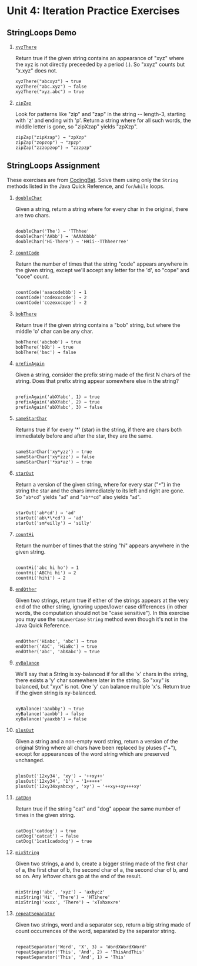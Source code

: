# Unit 4: Iteration Practice Exercises

## StringLoops Demo

1. [`xyzThere`](https://codingbat.com/prob/p136594)

   Return true if the given string contains an appearance of "xyz" where the xyz is not directly preceeded by a period (.). So "xxyz" counts but "x.xyz" does not.

   ```
   xyzThere("abcxyz") → true
   xyzThere("abc.xyz") → false
   xyzThere("xyz.abc") → true
   ```

1. [`zipZap`](https://codingbat.com/prob/p180759)

   Look for patterns like "zip" and "zap" in the string -- length-3, starting with 'z' and ending with 'p'. Return a string where for all such words, the middle letter is gone, so "zipXzap" yields "zpXzp".

   ```
   zipZap("zipXzap") → "zpXzp"
   zipZap("zopzop") → "zpzp"
   zipZap("zzzopzop") → "zzzpzp"
   ```

## StringLoops Assignment

These exercises are from [CodingBat](https://codingbat.com/java/String-2). Solve them using only the `String` methods listed in the Java Quick Reference, and `for`/`while` loops.

1. [`doubleChar`](https://codingbat.com/prob/p165312)

   Given a string, return a string where for every char in the original, there are two chars.


   ```

   doubleChar('The') → 'TThhee'
   doubleChar('AAbb') → 'AAAAbbbb'
   doubleChar('Hi-There') → 'HHii--TThheerree'

   ```

1. [`countCode`](https://codingbat.com/prob/p123614)

   Return the number of times that the string "code" appears anywhere in the given string, except we'll accept any letter for the 'd', so "cope" and "cooe" count.

   ```

   countCode('aaacodebbb') → 1
   countCode('codexxcode') → 2
   countCode('cozexxcope') → 2

   ```

1. [`bobThere`](https://codingbat.com/prob/p175762)

   Return true if the given string contains a "bob" string, but where the middle 'o' char can be any char.

   ```
   bobThere('abcbob') → true
   bobThere('b9b') → true
   bobThere('bac') → false

   ```

1. [`prefixAgain`](https://codingbat.com/prob/p136417)

   Given a string, consider the prefix string made of the first N chars of the string. Does that prefix string appear somewhere else in the string?

   ```

   prefixAgain('abXYabc', 1) → true
   prefixAgain('abXYabc', 2) → true
   prefixAgain('abXYabc', 3) → false

   ```

1. [`sameStarChar`](https://codingbat.com/prob/p194491)

   Returns true if for every '\*' (star) in the string, if there are chars both immediately before and after the star, they are the same.

   ```

   sameStarChar('xy*yzz') → true
   sameStarChar('xy*zzz') → false
   sameStarChar('*xa*az') → true

   ```

1. [`starOut`](https://codingbat.com/prob/p139564)

   Return a version of the given string, where for every star ("`*`") in the string the star and the chars immediately to its left and right are gone. So "`ab*cd`" yields "`ad`" and "`ab**cd`" also yields "`ad`".

   ```

   starOut('ab*cd') → 'ad'
   starOut('ab\*\*cd') → 'ad'
   starOut('sm*eilly') → 'silly'

   ```

1. [`countHi`](https://codingbat.com/prob/p184029)

   Return the number of times that the string "hi" appears anywhere in the given string.

   ```

   countHi('abc hi ho') → 1
   countHi('ABChi hi') → 2
   countHi('hihi') → 2

   ```

1. [`endOther`](https://codingbat.com/prob/p126880)

   Given two strings, return true if either of the strings appears at the very end of the other string, ignoring upper/lower case differences (in other words, the computation should not be "case sensitive"). In this exercise you may use the `toLowerCase` `String` method even though it's not in the Java Quick Reference.

   ```

   endOther('Hiabc', 'abc') → true
   endOther('AbC', 'HiaBc') → true
   endOther('abc', 'abXabc') → true

   ```

1. [`xyBalance`](https://codingbat.com/prob/p134250)

   We'll say that a String is xy-balanced if for all the 'x' chars in the string, there exists a 'y' char somewhere later in the string. So "xxy" is balanced, but "xyx" is not. One 'y' can balance multiple 'x's. Return true if the given string is xy-balanced.

   ```

   xyBalance('aaxbby') → true
   xyBalance('aaxbb') → false
   xyBalance('yaaxbb') → false

   ```

1. [`plusOut`](https://codingbat.com/prob/p170829)

   Given a string and a non-empty word string, return a version of the original String where all chars have been replaced by pluses ("+"), except for appearances of the word string which are preserved unchanged.

   ```

   plusOut('12xy34', 'xy') → '++xy++'
   plusOut('12xy34', '1') → '1+++++'
   plusOut('12xy34xyabcxy', 'xy') → '++xy++xy+++xy'

   ```

1. [`catDog`](https://codingbat.com/prob/p111624)

   Return true if the string "cat" and "dog" appear the same number of times in the given string.

   ```

   catDog('catdog') → true
   catDog('catcat') → false
   catDog('1cat1cadodog') → true

   ```

1. [`mixString`](https://codingbat.com/prob/p125185)

   Given two strings, a and b, create a bigger string made of the first char of a, the first char of b, the second char of a, the second char of b, and so on. Any leftover chars go at the end of the result.

   ```

   mixString('abc', 'xyz') → 'axbycz'
   mixString('Hi', 'There') → 'HTihere'
   mixString('xxxx', 'There') → 'xTxhxexre'

   ```

1. [`repeatSeparator`](https://codingbat.com/prob/p109637)

   Given two strings, word and a separator sep, return a big string made of count occurrences of the word, separated by the separator string.

   ```

   repeatSeparator('Word', 'X', 3) → 'WordXWordXWord'
   repeatSeparator('This', 'And', 2) → 'ThisAndThis'
   repeatSeparator('This', 'And', 1) → 'This'

   ```
